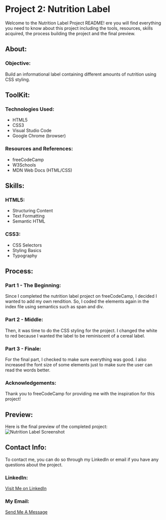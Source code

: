 # Project 2: Nutrition Label
Welcome to the Nutrition Label Project README! ere you will find everything you need to know about this project including the tools, resources, skills acquired, the process building the project and the final preview.

## About: 

### Objective: 
Build an informational label containing different amounts of nutrition using CSS styling. 

## ToolKit:

### Technologies Used:
 - HTML5
 - CSS3
 - Visual Studio Code 
 - Google Chrome (browser)

### Resources and References: 
 - freeCodeCamp
 - W3Schools 
 - MDN Web Docs (HTML/CSS)

## Skills:

### HTML5: 
 - Structuring Content
 - Text Formatting
 - Semantic HTML

### CSS3:
- CSS Selectors
- Styling Basics
- Typography

## Process:

### Part 1 - The Beginning: 
Since I completed the nutrition label project on freeCodeCamp, I decided I wanted to add my own rendition. So, I coded the elements again in the index file using semantics such as span and div. 

### Part 2 - Middle:
Then, it was time to do the CSS styling for the project. I changed the white to red because I wanted the label to be reminiscent of a cereal label.   

### Part 3 - Finale: 
For the final part, I checked to make sure everything was good. I also increased the font size of some elements just to make sure the user can read the words better. 

### Acknowledgements: 
Thank you to freeCodeCamp for providing me with the inspiration for this project! 

## Preview: 
Here is the final preview of the completed project:
![Nutrition Label Screenshot](/Nutrition-Label/images/Screenshot%202025-02-20%20165250.png "My Nutrition Label Screenshot")

## Contact Info:
To contact me, you can do so through my LinkedIn or email if you have any questions about the project. 

### LinkedIn: 
[Visit Me on LinkedIn](https://www.linkedin.com/in/kalecia-mcneal/ "My LinkedIn Link")

### My Email: 
[Send Me A Message](mailto:kaleciamcneal@gmail.com "My Gmail Address")